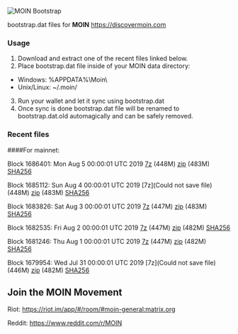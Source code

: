 ![MOIN Bootstrap](https://i.imgur.com/KjM1jMp.jpg)

bootstrap.dat files for **MOIN** https://discovermoin.com

### Usage

1. Download and extract one of the recent files linked below.
2. Place bootstrap.dat file inside of your MOIN data directory:
 - Windows: %APPDATA%\Moin\
 - Unix/Linux: ~/.moin/
3. Run your wallet and let it sync using bootstrap.dat
4. Once sync is done bootstrap.dat file will be renamed to bootstrap.dat.old automagically and can be safely removed.


### Recent files

####For mainnet:

Block 1686401: Mon Aug  5 00:00:01 UTC 2019 [7z](https://transfer.sh/gTqya/bootstrap.dat.20190805.7z) (448M) [zip](https://transfer.sh/5F6vY/bootstrap.dat.20190805.zip) (483M) [SHA256](https://transfer.sh/6cIEH/sha256.txt)

Block 1685112: Sun Aug  4 00:00:01 UTC 2019 [7z](Could not save file) (448M) [zip]() (483M) [SHA256]()

Block 1683826: Sat Aug  3 00:00:01 UTC 2019 [7z]() (447M) [zip]() (483M) [SHA256]()

Block 1682535: Fri Aug  2 00:00:01 UTC 2019 [7z](https://transfer.sh/rLWjX/bootstrap.dat.20190802.7z) (447M) [zip](https://transfer.sh/13dBv7/bootstrap.dat.20190802.zip) (482M) [SHA256](https://transfer.sh/xQvib/sha256.txt)

Block 1681246: Thu Aug  1 00:00:01 UTC 2019 [7z](https://transfer.sh/1mEX6/bootstrap.dat.20190801.7z) (447M) [zip](https://transfer.sh/i9dXa/bootstrap.dat.20190801.zip) (482M) [SHA256](https://transfer.sh/sY4hd/sha256.txt)

Block 1679954: Wed Jul 31 00:00:01 UTC 2019 [7z](Could not save file) (446M) [zip]() (482M) [SHA256]()

## Join the MOIN Movement

Riot: https://riot.im/app/#/room/#moin-general:matrix.org

Reddit: https://www.reddit.com/r/MOIN
